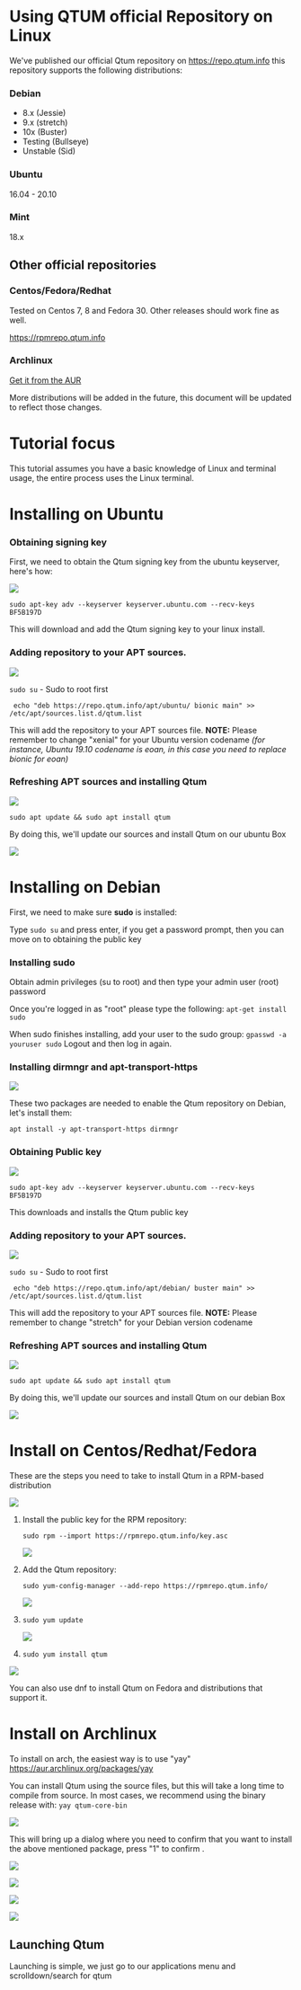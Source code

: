 # Using QTUM official Repository on Linux

We've published our official Qtum repository on https://repo.qtum.info  this repository supports the following distributions:

### Debian

- 8.x (Jessie)
- 9.x (stretch)
- 10x (Buster)
- Testing (Bullseye)
- Unstable (Sid)

### Ubuntu

16.04 - 20.10

### Mint

18.x

## Other official repositories

### Centos/Fedora/Redhat

Tested on Centos 7, 8 and Fedora 30. Other releases should work fine as well.

https://rpmrepo.qtum.info

### Archlinux

[Get it from the AUR](https://aur.archlinux.org/packages/qtum-core/) 

More distributions will be added in the future, this document will be updated to reflect those changes.

# Tutorial focus

This tutorial assumes you have a basic knowledge of Linux and terminal usage, the entire process uses the Linux terminal.

# Installing on Ubuntu

### Obtaining signing key

First, we need to obtain the Qtum signing key from the ubuntu keyserver, here's how:

![](https://qtum.s3.amazonaws.com/repos/ubuntu1.png)

`sudo apt-key adv --keyserver keyserver.ubuntu.com --recv-keys  BF5B197D`

This will download and add the Qtum signing key to your linux install.

### Adding repository to your APT sources.

![](https://qtum.s3.amazonaws.com/repos/ubuntu2.png)

`sudo su` - Sudo to root first

` echo "deb https://repo.qtum.info/apt/ubuntu/ bionic main" >> /etc/apt/sources.list.d/qtum.list`

This will add the repository to your APT sources file. **NOTE:** Please remember to change "xenial" for your Ubuntu version codename *(for instance, Ubuntu 19.10 codename is eoan, in this case you need to replace bionic for eoan)*

### Refreshing APT sources and installing Qtum

![](https://qtum.s3.amazonaws.com/repos/ubuntu3.png)

`sudo apt update && sudo apt install qtum`

By doing this, we'll update our sources and install Qtum on our ubuntu Box

![](https://qtum.s3.amazonaws.com/repos/ubuntu4.png)



# Installing on Debian

First, we need to make sure **sudo** is installed: 

Type `sudo su` and press enter, if you get a password prompt, then you can move on to obtaining the public key

### Installing sudo

Obtain admin privileges (su to root) and then type your admin user (root) password

Once you're logged in as "root" please type the following: `apt-get install sudo`

When sudo finishes installing, add your user to the sudo group: `gpasswd -a youruser sudo`
Logout and then log in again.

### Installing dirmngr and apt-transport-https

![](https://qtum.s3.amazonaws.com/repos/debian1.png)

These two packages are needed to enable the Qtum repository on Debian, let's install them:

`apt install -y apt-transport-https dirmngr`

### Obtaining Public key

![](https://qtum.s3.amazonaws.com/repos/debian1.png)

`sudo apt-key adv --keyserver keyserver.ubuntu.com --recv-keys  BF5B197D`

This downloads and installs the Qtum public key

### Adding repository to your APT sources.

![](https://qtum.s3.amazonaws.com/repos/debian3.png)

`sudo su` - Sudo to root first

` echo "deb https://repo.qtum.info/apt/debian/ buster main" >> /etc/apt/sources.list.d/qtum.list`

This will add the repository to your APT sources file. **NOTE:** Please remember to change "stretch" for your Debian version codename <!--(for instance, Debian 8.x codename is jessie, in this case you need to replace stretch for jessie)-->

### Refreshing APT sources and installing Qtum

![](https://qtum.s3.amazonaws.com/repos/debian4.png)

`sudo apt update && sudo apt install qtum`

By doing this, we'll update our sources and install Qtum on our debian Box

![](https://qtum.s3.amazonaws.com/repos/debian5.png)



# Install on Centos/Redhat/Fedora

These are the steps you need to take to install Qtum in a RPM-based distribution

![](https://qtum.s3.amazonaws.com/repos/centos1.png)

1. Install the public key for the RPM repository:
   
   `sudo rpm --import https://rpmrepo.qtum.info/key.asc  `

   ![](https://qtum.s3.amazonaws.com/repos/centos2.png)
   
2. Add the Qtum repository:
   
   `sudo yum-config-manager --add-repo https://rpmrepo.qtum.info/`

   ![](https://qtum.s3.amazonaws.com/repos/centos3.png)
   
3. `sudo yum update`

   ![](https://qtum.s3.amazonaws.com/repos/centos4.png)

4. `sudo yum install qtum`

![](https://qtum.s3.amazonaws.com/repos/centos5.png)

You can also use dnf to install Qtum on Fedora and distributions that support it.



# Install on Archlinux

To install on arch, the easiest way is to use "yay" https://aur.archlinux.org/packages/yay

You can install Qtum using the source files, but this will take a long time to compile from source. In most cases, we recommend using the binary release with: `yay qtum-core-bin`

![](https://qtum.s3.amazonaws.com/repos/arch1.png)

This will bring up a dialog where you need to confirm that you want to install the above mentioned package, press "1" to confirm .

![](https://qtum.s3.amazonaws.com/repos/arch2.png)

![](https://qtum.s3.amazonaws.com/repos/arch3.png)

![](https://qtum.s3.amazonaws.com/repos/arch4.png)

![](https://qtum.s3.amazonaws.com/repos/arch5.png)

## Launching Qtum

Launching is simple, we just go to our applications menu and scrolldown/search for qtum 

